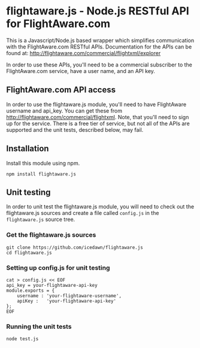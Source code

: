 # flightaware.js - Node.js RESTful API for FlightAware.com

This is a Javascript/Node.js based wrapper which simplifies communication with the FlightAware.com RESTful APIs.  Documentation for the APIs can be found at:  http://flightaware.com/commercial/flightxml/explorer

In order to use these APIs, you'll need to be a commercial subscriber to the FlightAware.com service, have a user name, and an API key.

## FlightAware.com API access
In order to use the flightaware.js module, you'll need to have FlightAware username and api_key.  You can get these from http://flightaware.com/commercial/flightxml.  Note, that you'll need to sign up for the service.  There is a free tier of service, but not all of the APIs are supported and the unit tests, described below, may fail.

## Installation
Install this module using npm.
```shell
npm install flightaware.js
```

## Unit testing
In order to unit test the flightaware.js module, you will need to check out the flightaware.js sources and create a file called ```config.js``` in the ```flightaware.js``` source tree.

### Get the flightaware.js sources
```shell
git clone https://github.com/icedawn/flightaware.js
cd flightaware.js
```

### Setting up config.js for unit testing
```shell
cat > config.js << EOF
api_key = your-flightaware-api-key
module.exports = {
    username : 'your-flightaware-username',
    apiKey :   'your-flightaware-api-key'
};
EOF
```

### Running the unit tests
```shell
node test.js
```
